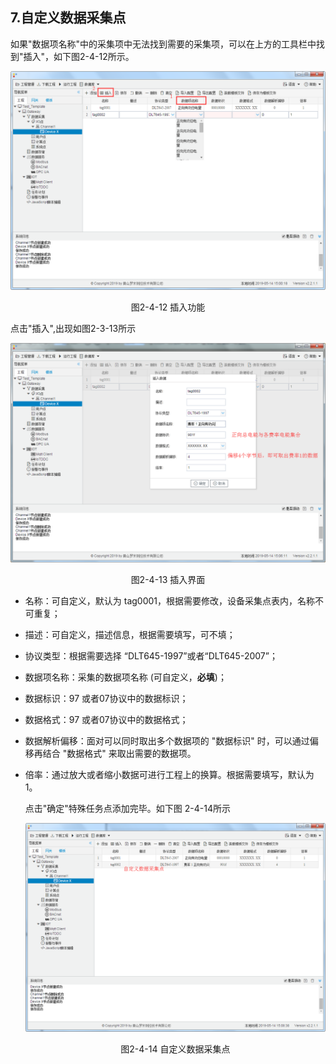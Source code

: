 ## 7.自定义数据采集点

如果"数据项名称"中的采集项中无法找到需要的采集项，可以在上方的工具栏中找到"插入"，如下图2-4-12所示。

![](assets/插入功能.png)

<center>图2-4-12 插入功能</center>

点击"插入",出现如图2-3-13所示

![](assets/插入界面.png)

<center>图2-4-13  插入界面</center>

- 名称：可自定义，默认为  tag0001，根据需要修改，设备采集点表内，名称不可重复；

- 描述：可自定义，描述信息，根据需要填写，可不填；

- 协议类型：根据需要选择 “DLT645-1997”或者“DLT645-2007”；

- 数据项名称：采集的数据项名称 (可自定义，**必填**)；

- 数据标识：97 或者07协议中的数据标识；

- 数据格式：97 或者07协议中的数据格式；

- 数据解析偏移：面对可以同时取出多个数据项的 "数据标识" 时，可以通过偏移再结合 "数据格式" 来取出需要的数据项。

- 倍率：通过放大或者缩小数据可进行工程上的换算。根据需要填写，默认为1。

  点击"确定"特殊任务点添加完毕。如下图 2-4-14所示

  

  ![](assets/特殊任务点.png)

  <center>图2-4-14	自定义数据采集点</center>

  

  

